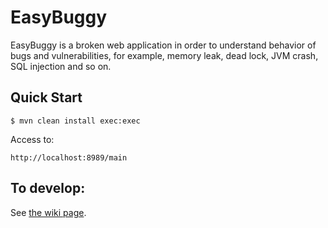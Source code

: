 EasyBuggy
=

EasyBuggy is a broken web application in order to understand behavior of bugs and vulnerabilities, for example, memory leak, dead lock, JVM crash, SQL injection and so on.

Quick Start
-

    $ mvn clean install exec:exec

Access to:

    http://localhost:8989/main
    
To develop:
-
   
See [the wiki page](https://github.com/k-tamura/easybuggy/wiki).
